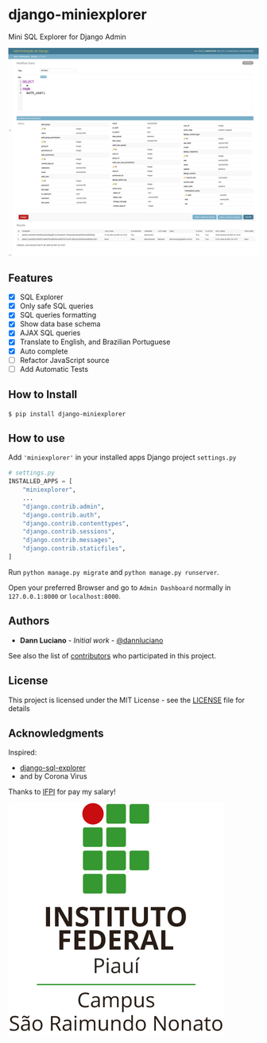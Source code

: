 # django-miniexplorer

Mini SQL Explorer for Django Admin

![Screen Shot of Mini Explorer](./doc/screenshot.png)

## Features

- [x] SQL Explorer
- [x] Only safe SQL queries
- [x] SQL queries formatting
- [x] Show data base schema
- [x] AJAX SQL queries
- [x] Translate to English, and Brazilian Portuguese
- [x] Auto complete
- [ ] Refactor JavaScript source
- [ ] Add Automatic Tests

## How to Install

```shell
$ pip install django-miniexplorer
```

## How to use

Add `'miniexplorer'` in your installed apps Django project `settings.py`

```python
# settings.py
INSTALLED_APPS = [
    "miniexplorer",
    ...
    "django.contrib.admin",
    "django.contrib.auth",
    "django.contrib.contenttypes",
    "django.contrib.sessions",
    "django.contrib.messages",
    "django.contrib.staticfiles",
]
```

Run `python manage.py migrate` and `python manage.py runserver`. 

Open your preferred Browser and go to `Admin Dashboard` normally in `127.0.0.1:8000` or `localhost:8000`.

## Authors

* **Dann Luciano** - *Initial work* - [@dannluciano](https://twitter.com/dannluciano)

See also the list of [contributors](https://github.com/dannluciano/django-miniexplorer/contributors) who participated in this project.

## License

This project is licensed under the MIT License - see the [LICENSE](./LICENSE) file for details

## Acknowledgments

Inspired:

* [django-sql-explorer](https://github.com/groveco/django-sql-explorer)
* and by Corona Virus

Thanks to [IFPI](https://www.ifpi.edu.br/) for pay my salary!

![IFPI](./doc/ifpi.png)

